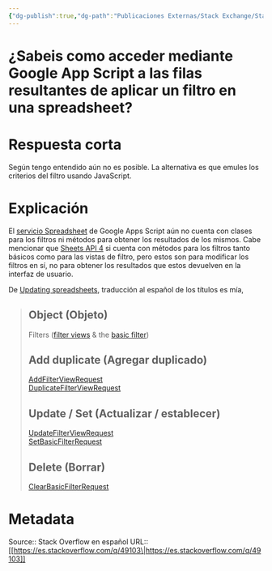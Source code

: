 ```yaml
---
{"dg-publish":true,"dg-path":"Publicaciones Externas/Stack Exchange/Stack Overflow en español/es.stackoverflow.com-49103.md","permalink":"/publicaciones-externas/stack-exchange/stack-overflow-en-espanol/es-stackoverflow-com-49103/","title":"¿Sabeis como acceder mediante Google App Script a las filas resultantes de aplicar un filtro en una spreadsheet?","hide":true,"noteIcon":"\"0\"","created":"2024-04-03T12:49:10.727-06:00","updated":"2024-04-05T16:43:49.092-06:00"}
---
```


# ¿Sabeis como acceder mediante Google App Script a las filas resultantes de aplicar un filtro en una spreadsheet?

# Respuesta corta
Según tengo entendido aún no es posible. La alternativa es que emules los criterios del filtro usando JavaScript.

# Explicación
El [servicio Spreadsheet][1] de Google Apps Script aún no cuenta con clases para los filtros ni métodos para obtener los resultados de los mismos. Cabe mencionar que [Sheets API 4][2] si cuenta con métodos para los filtros tanto básicos como para las vistas de filtro, pero estos son para modificar los filtros en sí, no para obtener los resultados que estos devuelven en la interfaz de usuario.

De [Updating spreadsheets][3], traducción al español de los títulos es mía,

> ## Object (Objeto)
> Filters (<a href="https://developers.google.com/sheets/api/reference/rest/v4/spreadsheets#filterview">filter
> views</a> &amp; the <a href="https://developers.google.com/sheets/api/reference/rest/v4/spreadsheets#basicfilter">basic
> filter</a>)
> 
> ## Add duplicate (Agregar duplicado)
> <a href="https://developers.google.com/sheets/api/reference/rest/v4/spreadsheets/request#addfilterviewrequest">AddFilterViewRequest</a><br>
> <a href="https://developers.google.com/sheets/api/reference/rest/v4/spreadsheets/request#duplicatefilterviewrequest">DuplicateFilterViewRequest</a>
> 
> ## Update / Set (Actualizar / establecer)
> <a href="https://developers.google.com/sheets/api/reference/rest/v4/spreadsheets/request#updatefilterviewrequest">UpdateFilterViewRequest</a><br>
> <a href="https://developers.google.com/sheets/api/reference/rest/v4/spreadsheets/request#setbasicfilterrequest">SetBasicFilterRequest</a>
> 
> ## Delete (Borrar)
> <a href="https://developers.google.com/sheets/api/reference/rest/v4/spreadsheets/request#clearbasicfilterrequest">ClearBasicFilterRequest</a>


  [1]: https://developers.google.com/apps-script/reference/spreadsheet/
  [2]: https://developers.google.com/sheets/
  [3]: https://developers.google.com/sheets/api/guides/batchupdate

# Metadata
Source:: Stack Overflow en español
URL:: [[https://es.stackoverflow.com/q/49103\|https://es.stackoverflow.com/q/49103]]

